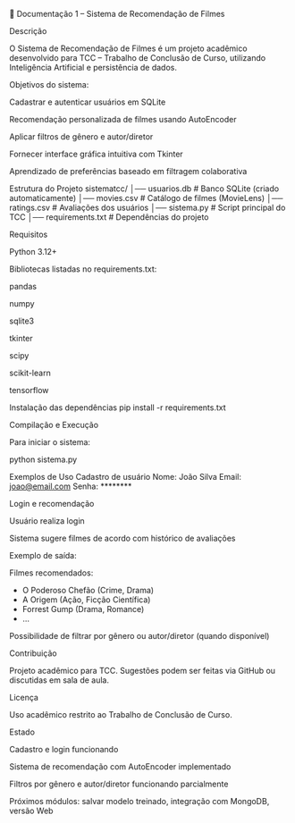 📑 Documentação 1 – Sistema de Recomendação de Filmes








Descrição

O Sistema de Recomendação de Filmes é um projeto acadêmico desenvolvido para TCC – Trabalho de Conclusão de Curso, utilizando Inteligência Artificial e persistência de dados.

Objetivos do sistema:

Cadastrar e autenticar usuários em SQLite

Recomendação personalizada de filmes usando AutoEncoder

Aplicar filtros de gênero e autor/diretor

Fornecer interface gráfica intuitiva com Tkinter

Aprendizado de preferências baseado em filtragem colaborativa

Estrutura do Projeto
sistematcc/
│── usuarios.db          # Banco SQLite (criado automaticamente)
│── movies.csv           # Catálogo de filmes (MovieLens)
│── ratings.csv          # Avaliações dos usuários
│── sistema.py           # Script principal do TCC
│── requirements.txt     # Dependências do projeto

Requisitos

Python 3.12+

Bibliotecas listadas no requirements.txt:

pandas

numpy

sqlite3

tkinter

scipy

scikit-learn

tensorflow

Instalação das dependências
pip install -r requirements.txt

Compilação e Execução

Para iniciar o sistema:

python sistema.py

Exemplos de Uso
Cadastro de usuário
Nome: João Silva
Email: joao@email.com
Senha: ********

Login e recomendação

Usuário realiza login

Sistema sugere filmes de acordo com histórico de avaliações

Exemplo de saída:

Filmes recomendados:
- O Poderoso Chefão (Crime, Drama)
- A Origem (Ação, Ficção Científica)
- Forrest Gump (Drama, Romance)
- ...


Possibilidade de filtrar por gênero ou autor/diretor (quando disponível)

Contribuição

Projeto acadêmico para TCC. Sugestões podem ser feitas via GitHub ou discutidas em sala de aula.

Licença

Uso acadêmico restrito ao Trabalho de Conclusão de Curso.

Estado

Cadastro e login funcionando

Sistema de recomendação com AutoEncoder implementado

Filtros por gênero e autor/diretor funcionando parcialmente

Próximos módulos: salvar modelo treinado, integração com MongoDB, versão Web
